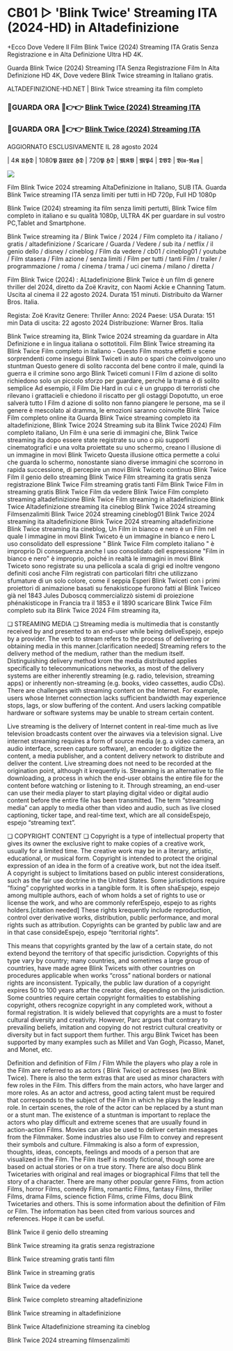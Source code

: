 # CB01 ▷ 'Blink Twice' Streaming ITA (2024-HD) in Altadefinizione

+Ecco Dove Vedere Il Film Blink Twice (2024) Streaming ITA Gratis Senza Registrazione e in Alta Definizione Ultra HD 4K.

Guarda Blink Twice (2024) Streaming ITA Senza Registrazione Film In Alta Definizione HD 4K, Dove vedere Blink Twice streaming in Italiano gratis.

ALTADEFINIZIONE-HD.NET | Blink Twice streaming ita film completo

### 🔴GUARDA ORA 🔴👉👉 [Blink Twice (2024) Streaming ITA](https://t.co/PU9HhMZ5KH)

### 🔴GUARDA ORA 🔴👉👉 [Blink Twice (2024) Streaming ITA](https://t.co/PU9HhMZ5KH)

AGGIORNATO ESCLUSIVAMENTE IL 28 agosto 2024

| 4𝕶 𝖀𝕳𝕯 | 1080𝕻 𝕱𝖀𝕷𝕷 𝕳𝕯 | 720𝕻 𝕳𝕯 | 𝕸𝕶𝖁 | 𝕸𝕻4 | 𝕯𝖁𝕯 | 𝕭𝖑𝖚-𝕽𝖆𝖞 |

<p dir="auto"><a href="https://t.co/PU9HhMZ5KH" title="PLAYNOW" rel="nofollow"><img src="https://i.imgur.com/jhNGoEt.gif" style="max-width: 100%;"></a></p>

Film Blink Twice 2024 streaming AltaDefinizione in Italiano, SUB ITA. Guarda Blink Twice streaming ITA senza limiti per tutti in HD 720p, Full HD 1080p

Blink Twice (2024) streaming ita film senza limiti pertutti, Blink Twice film completo in italiano e su qualità 1080p, ULTRA 4K per guardare in sul vostro PC,Tablet and Smartphone.

Blink Twice streaming ita / Blink Twice / 2024 / Film completo ita / italiano / gratis / altadefinizione / Scaricare / Guarda / Vedere / sub ita / netflix / il genio dello / disney / cineblog / Film da vedere / cb01 / cineblog01 / youtube / Film stasera / Film azione / senza limiti / Film per tutti / tanti Film / trailer / programmazione / roma / cinema / trama / uci cinema / milano / diretta /

Film Blink Twice (2024) : ALtadefinizione Blink Twice è un film di genere thriller del 2024, diretto da Zoë Kravitz, con Naomi Ackie e Channing Tatum. Uscita al cinema il 22 agosto 2024. Durata 151 minuti. Distribuito da Warner Bros. Italia.

Regista: Zoë Kravitz
Genere: Thriller
Anno: 2024
Paese: USA
Durata: 151 min
Data di uscita: 22 agosto 2024
Distribuzione: Warner Bros. Italia

Blink Twice streaming ita, Blink Twice 2024 streaming da guardare in Alta Definizione e in lingua italiana o sottotitoli. Film Blink Twice streaming ita Blink Twice Film completo in italiano - Questo Film mostra effetti e scene sorprendenti come insegui Blink Twiceti in auto o spari che coinvolgono uno stuntman Questo genere di solito racconta del bene contro il male, quindi la guerra e il crimine sono argo Blink Twiceti comuni I Film d azione di solito richiedono solo un piccolo sforzo per guardare, perché la trama è di solito semplice Ad esempio, il Film Die Hard in cui c è un gruppo di terroristi che rilevano i grattacieli e chiedono il riscatto per gli ostaggi Dopotutto, un eroe salverà tutto I Film d azione di solito non fanno piangere le persone, ma se il genere è mescolato al dramma, le emozioni saranno coinvolte Blink Twice Film completo online ita Guarda Blink Twice streaming completo ita altadefinizione, Blink Twice 2024 Streaming sub ita Blink Twice 2024) Film completo italiano, Un Film è una serie di immagini che, Blink Twice streaming ita dopo essere state registrate su uno o più supporti cinematografici e una volta proiettate su uno schermo, creano l illusione di un immagine in movi Blink Twiceto Questa illusione ottica permette a colui che guarda lo schermo, nonostante siano diverse immagini che scorrono in rapida successione, di percepire un movi Blink Twiceto continuo Blink Twice Film il genio dello streaming Blink Twice Film streaming ita gratis senza registrazione Blink Twice Film streaming gratis tanti Film Blink Twice Film in streaming gratis Blink Twice Film da vedere Blink Twice Film completo streaming altadefinizione Blink Twice Film streaming in altadefinizione Blink Twice Altadefinizione streaming ita cineblog Blink Twice 2024 streaming Filmsenzalimiti Blink Twice 2024 streaming cineblog01 Blink Twice 2024 streaming ita altadefinizione Blink Twice 2024 streaming altadefinizione Blink Twice streaming ita cineblog, Un Film in bianco e nero è un Film nel quale l immagine in movi Blink Twiceto è un immagine in bianco e nero L uso consolidato dell espressione " Blink Twice Film completo italiano " è improprio Di conseguenza anche l uso consolidato dell espressione "Film in bianco e nero" è improprio, poiché in realtà le immagini in movi Blink Twiceto sono registrate su una pellicola a scala di grigi ed inoltre vengono definiti così anche Film registrati con particolari filtri che utilizzano sfumature di un solo colore, come il seppia Esperi Blink Twiceti con i primi proiettori di animazione basati su fenakisticope furono fatti al Blink Twiceo già nel 1843 Jules Duboscq commercializzò sistemi di proiezione phénakisticope in Francia tra il 1853 e il 1890 scaricare Blink Twice Film completo sub ita Blink Twice 2024 Film streaming ita,

❏ STREAMING MEDIA ❏ Streaming media is multimedia that is constantly received by and presented to an end-user while being deliveEspejo, espejo by a provider. The verb to stream refers to the process of delivering or obtaining media in this manner.[clarification needed] Streaming refers to the delivery method of the medium, rather than the medium itself. Distinguishing delivery method krom the media distributed applies specifically to telecommunications networks, as most of the delivery systems are either inherently streaming (e.g. radio, television, streaming apps) or inherently non-streaming (e.g. books, video cassettes, audio CDs). There are challenges with streaming content on the Internet. For example, users whose Internet connection lacks sufficient bandwidth may experience stops, lags, or slow buffering of the content. And users lacking compatible hardware or software systems may be unable to stream certain content.

Live streaming is the delivery of Internet content in real-time much as live television broadcasts content over the airwaves via a television signal. Live internet streaming requires a form of source media (e.g. a video camera, an audio interface, screen capture software), an encoder to digitize the content, a media publisher, and a content delivery network to distribute and deliver the content. Live streaming does not need to be recorded at the origination point, although it krequently is. Streaming is an alternative to file downloading, a process in which the end-user obtains the entire file for the content before watching or listening to it. Through streaming, an end-user can use their media player to start playing digital video or digital audio content before the entire file has been transmitted. The term “streaming media” can apply to media other than video and audio, such as live closed captioning, ticker tape, and real-time text, which are all consideEspejo, espejo “streaming text”.

❏ COPYRIGHT CONTENT ❏ Copyright is a type of intellectual property that gives its owner the exclusive right to make copies of a creative work, usually for a limited time. The creative work may be in a literary, artistic, educational, or musical form. Copyright is intended to protect the original expression of an idea in the form of a creative work, but not the idea itself. A copyright is subject to limitations based on public interest considerations, such as the fair use doctrine in the United States. Some jurisdictions require “fixing” copyrighted works in a tangible form. It is often shaEspejo, espejo among multiple authors, each of whom holds a set of rights to use or license the work, and who are commonly referEspejo, espejo to as rights holders.[citation needed] These rights krequently include reproduction, control over derivative works, distribution, public performance, and moral rights such as attribution. Copyrights can be granted by public law and are in that case consideEspejo, espejo “territorial rights”.

This means that copyrights granted by the law of a certain state, do not extend beyond the territory of that specific jurisdiction. Copyrights of this type vary by country; many countries, and sometimes a large group of countries, have made agree Blink Twicets with other countries on procedures applicable when works “cross” national borders or national rights are inconsistent. Typically, the public law duration of a copyright expires 50 to 100 years after the creator dies, depending on the jurisdiction. Some countries require certain copyright formalities to establishing copyright, others recognize copyright in any completed work, without a formal registration. It is widely believed that copyrights are a must to foster cultural diversity and creativity. However, Parc argues that contrary to prevailing beliefs, imitation and copying do not restrict cultural creativity or diversity but in fact support them further. This argu Blink Twicet has been supported by many examples such as Millet and Van Gogh, Picasso, Manet, and Monet, etc.

Definition and definition of Film / Film While the players who play a role in the Film are referred to as actors ( Blink Twice) or actresses (wo Blink Twice). There is also the term extras that are used as minor characters with few roles in the Film. This differs from the main actors, who have larger and more roles. As an actor and actress, good acting talent must be required that corresponds to the subject of the Film in which he plays the leading role. In certain scenes, the role of the actor can be replaced by a stunt man or a stunt man. The existence of a stuntman is important to replace the actors who play difficult and extreme scenes that are usually found in action-action Films. Movies can also be used to deliver certain messages from the Filmmaker. Some industries also use Film to convey and represent their symbols and culture. Filmmaking is also a form of expression, thoughts, ideas, concepts, feelings and moods of a person that are visualized in the Film. The Film itself is mostly fictional, though some are based on actual stories or on a true story. There are also docu Blink Twicetaries with original and real images or biographical Films that tell the story of a character. There are many other popular genre Films, from action Films, horror Films, comedy Films, romantic Films, fantasy Films, thriller Films, drama Films, science fiction Films, crime Films, docu Blink Twicetaries and others. This is some information about the definition of Film or Film. The information has been cited from various sources and references. Hope it can be useful.

Blink Twice il genio dello streaming

Blink Twice streaming ita gratis senza registrazione

Blink Twice streaming gratis tanti film

Blink Twice in streaming gratis

Blink Twice da vedere

Blink Twice completo streaming altadefinizione

Blink Twice streaming in altadefinizione

Blink Twice Altadefinizione streaming ita cineblog

Blink Twice 2024 streaming filmsenzalimiti
